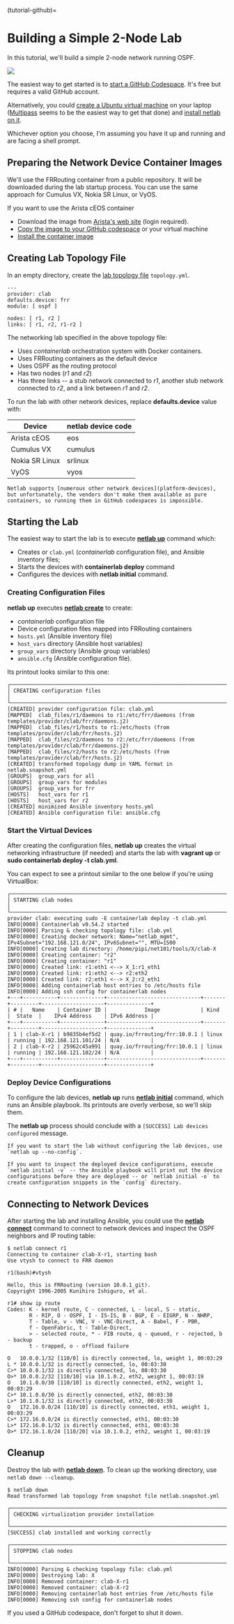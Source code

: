 (tutorial-github)=
# Building a Simple 2-Node Lab

In this tutorial, we'll build a simple 2-node network running OSPF.

![](topo-tutorial.png)

The easiest way to get started is to [start a GitHub Codespace](https://github.com/codespaces/new/ipspace/netlab-examples). It's free but requires a valid GitHub account.

Alternatively, you could [create a Ubuntu virtual machine](install-ubuntu-vm) on your laptop ([Multipass](https://blog.ipspace.net/2024/03/netlab-bgp-apple-silicon/) seems to be the easiest way to get that done) and [install netlab on it](ubuntu-vm-manual).

Whichever option you choose, I'm assuming you have it up and running and are facing a shell prompt.

## Preparing the Network Device Container Images

We'll use the FRRouting container from a public repository. It will be downloaded during the lab startup process. You can use the same approach for Cumulus VX, Nokia SR Linux, or VyOS.

If you want to use the Arista cEOS container

* Download the image from [Arista's web site](https://www.arista.com/en/support/software-download) (login required). 
* [Copy the image to your GitHub codespace](https://blog.ipspace.net/2024/07/arista-eos-codespaces/) or your virtual machine
* [Install the container image](build-ceos)

## Creating Lab Topology File

In an empty directory, create the [lab topology file](topology-overview) `topology.yml`. 

```
---
provider: clab
defaults.device: frr
module: [ ospf ]

nodes: [ r1, r2 ]
links: [ r1, r2, r1-r2 ]
```

The networking lab specified in the above topology file:

* Uses *containerlab* orchestration system with Docker containers.
* Uses FRRouting containers as the default device
* Uses OSPF as the routing protocol
* Has two nodes (*r1* and *r2*)
* Has three links -- a stub network connected to *r1*, another stub network connected to *r2*, and a link between *r1* and *r2*.

To run the lab with other network devices, replace **defaults.device** value with:

| Device | netlab device code |
|--------|--------------------|
| Arista cEOS | eos |
| Cumulus VX  | cumulus |
| Nokia SR Linux | srlinux |
| VyOS | vyos |

```{tip}
Netlab supports [numerous other network devices](platform-devices), but unfortunately, the vendors don't make them available as pure containers, so running them in GitHub codespaces is impossible.
```

## Starting the Lab

The easiest way to start the lab is to execute **[netlab up](netlab-up)** command which:

* Creates or `clab.yml` (*containerlab* configuration file), and Ansible inventory files;
* Starts the devices with **containerlab deploy** command
* Configures the devices with **netlab initial** command.

### Creating Configuration Files

**netlab up** executes **[netlab create](netlab-create)** to create:

* *containerlab* configuration file
* Device configuration files mapped into FRRouting containers
* `hosts.yml` (Ansible inventory file)
* `host_vars` directory (Ansible host variables)
* `group_vars` directory (Ansible group variables)
* `ansible.cfg` (Ansible configuration file).

Its printout looks similar to this one:

```
┌──────────────────────────────────────────────────────────────────────────────────┐
│ CREATING configuration files                                                     │
└──────────────────────────────────────────────────────────────────────────────────┘
[CREATED] provider configuration file: clab.yml
[MAPPED]  clab_files/r1/daemons to r1:/etc/frr/daemons (from templates/provider/clab/frr/daemons.j2)
[MAPPED]  clab_files/r1/hosts to r1:/etc/hosts (from templates/provider/clab/frr/hosts.j2)
[MAPPED]  clab_files/r2/daemons to r2:/etc/frr/daemons (from templates/provider/clab/frr/daemons.j2)
[MAPPED]  clab_files/r2/hosts to r2:/etc/hosts (from templates/provider/clab/frr/hosts.j2)
[CREATED] transformed topology dump in YAML format in netlab.snapshot.yml
[GROUPS]  group_vars for all
[GROUPS]  group_vars for modules
[GROUPS]  group_vars for frr
[HOSTS]   host_vars for r1
[HOSTS]   host_vars for r2
[CREATED] minimized Ansible inventory hosts.yml
[CREATED] Ansible configuration file: ansible.cfg
```

### Start the Virtual Devices

After creating the configuration files, **netlab up** creates the virtual networking infrastructure (if needed) and starts the lab with **vagrant up** or **sudo containerlab deploy -t clab.yml**.

You can expect to see a printout similar to the one below if you're using VirtualBox:

```
┌──────────────────────────────────────────────────────────────────────────────────┐
│ STARTING clab nodes                                                              │
└──────────────────────────────────────────────────────────────────────────────────┘
provider clab: executing sudo -E containerlab deploy -t clab.yml
INFO[0000] Containerlab v0.54.2 started
INFO[0000] Parsing & checking topology file: clab.yml
INFO[0000] Creating docker network: Name="netlab_mgmt", IPv4Subnet="192.168.121.0/24", IPv6Subnet="", MTU=1500
INFO[0000] Creating lab directory: /home/pipi/net101/tools/X/clab-X
INFO[0000] Creating container: "r2"
INFO[0000] Creating container: "r1"
INFO[0000] Created link: r1:eth1 <--> X_1:r1_eth1
INFO[0000] Created link: r1:eth2 <--> r2:eth2
INFO[0000] Created link: r2:eth1 <--> X_2:r2_eth1
INFO[0000] Adding containerlab host entries to /etc/hosts file
INFO[0000] Adding ssh config for containerlab nodes
+---+-----------+--------------+------------------------------+-------+---------+--------------------+--------------+
| # |   Name    | Container ID |            Image             | Kind  |  State  |    IPv4 Address    | IPv6 Address |
+---+-----------+--------------+------------------------------+-------+---------+--------------------+--------------+
| 1 | clab-X-r1 | b9835b4ef5d2 | quay.io/frrouting/frr:10.0.1 | linux | running | 192.168.121.101/24 | N/A          |
| 2 | clab-X-r2 | 25962c45a991 | quay.io/frrouting/frr:10.0.1 | linux | running | 192.168.121.102/24 | N/A          |
+---+-----------+--------------+------------------------------+-------+---------+--------------------+--------------+
```

### Deploy Device Configurations

To configure the lab devices, **netlab up** runs **[netlab initial](netlab-initial)** command, which runs an Ansible playbook. Its printouts are overly verbose, so we'll skip them.

The **netlab up** process should conclude with a `[SUCCESS] Lab devices configured` message.

```{tip}
If you want to start the lab without configuring the lab devices, use `‌netlab up --no-config`.

If you want to inspect the deployed device configurations, execute `netlab initial -v` -- the Ansible playbook will print out the device configurations before they are deployed -- or `netlab initial -o` to create configuration snippets in the `config` directory.
```

## Connecting to Network Devices

After starting the lab and installing Ansible, you could use the **[netlab connect](netlab-connect)** command to connect to network devices and inspect the OSPF neighbors and IP routing table:

```
$ netlab connect r1
Connecting to container clab-X-r1, starting bash
Use vtysh to connect to FRR daemon

r1(bash)#vtysh

Hello, this is FRRouting (version 10.0.1_git).
Copyright 1996-2005 Kunihiro Ishiguro, et al.

r1# show ip route
Codes: K - kernel route, C - connected, L - local, S - static,
       R - RIP, O - OSPF, I - IS-IS, B - BGP, E - EIGRP, N - NHRP,
       T - Table, v - VNC, V - VNC-Direct, A - Babel, F - PBR,
       f - OpenFabric, t - Table-Direct,
       > - selected route, * - FIB route, q - queued, r - rejected, b - backup
       t - trapped, o - offload failure

O   10.0.0.1/32 [110/0] is directly connected, lo, weight 1, 00:03:29
L * 10.0.0.1/32 is directly connected, lo, 00:03:30
C>* 10.0.0.1/32 is directly connected, lo, 00:03:30
O>* 10.0.0.2/32 [110/10] via 10.1.0.2, eth2, weight 1, 00:03:19
O   10.1.0.0/30 [110/10] is directly connected, eth2, weight 1, 00:03:29
C>* 10.1.0.0/30 is directly connected, eth2, 00:03:30
L>* 10.1.0.1/32 is directly connected, eth2, 00:03:30
O   172.16.0.0/24 [110/10] is directly connected, eth1, weight 1, 00:03:29
C>* 172.16.0.0/24 is directly connected, eth1, 00:03:30
L>* 172.16.0.1/32 is directly connected, eth1, 00:03:30
O>* 172.16.1.0/24 [110/20] via 10.1.0.2, eth2, weight 1, 00:03:19
```

## Cleanup

Destroy the lab with **[netlab down](netlab-down)**. To clean up the working directory, use `netlab down --cleanup`.

```
$ netlab down
Read transformed lab topology from snapshot file netlab.snapshot.yml

┌──────────────────────────────────────────────────────────────────────────────────┐
│ CHECKING virtualization provider installation                                    │
└──────────────────────────────────────────────────────────────────────────────────┘
[SUCCESS] clab installed and working correctly

┌──────────────────────────────────────────────────────────────────────────────────┐
│ STOPPING clab nodes                                                              │
└──────────────────────────────────────────────────────────────────────────────────┘
INFO[0000] Parsing & checking topology file: clab.yml
INFO[0000] Destroying lab: X
INFO[0000] Removed container: clab-X-r1
INFO[0000] Removed container: clab-X-r2
INFO[0000] Removing containerlab host entries from /etc/hosts file
INFO[0000] Removing ssh config for containerlab nodes
```

If you used a GitHub codespace, don't forget to shut it down.